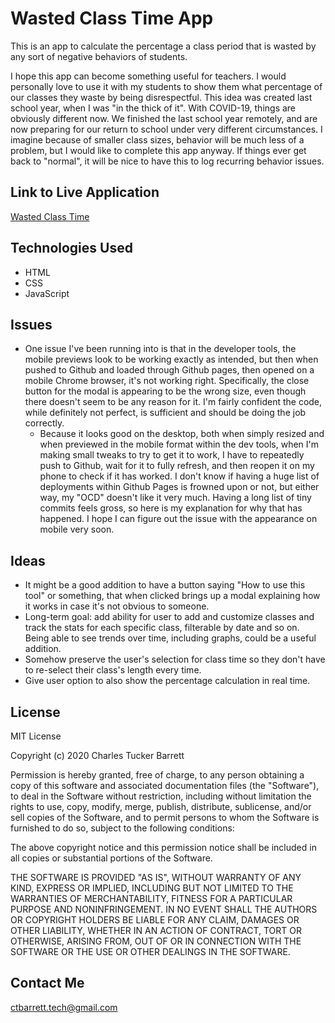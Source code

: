 # Wasted Class Time App

This is an app to calculate the percentage a class period that is wasted by any sort of negative behaviors of students. 

I hope this app can become something useful for teachers. I would personally love to use it with my students to show them what percentage of our classes they waste by being disrespectful. This idea was created last school year, when I was "in the thick of it". With COVID-19, things are obviously different now. We finished the last school year remotely, and are now preparing for our return to school under very different circumstances. I imagine because of smaller class sizes, behavior will be much less of a problem, but I would like to complete this app anyway. If things ever get back to "normal", it will be nice to have this to log recurring behavior issues.

## Link to Live Application
[Wasted Class Time](https://grinninbarrett.github.io/wasted-class-time)

## Technologies Used
* HTML
* CSS
* JavaScript

## Issues
- One issue I've been running into is that in the developer tools, the mobile previews look to be working exactly as intended, but then when pushed to Github and loaded through Github pages, then opened on a mobile Chrome browser, it's not working right. Specifically, the close button for the modal is appearing to be the wrong size, even though there doesn't seem to be any reason for it. I'm fairly confident the code, while definitely not perfect, is sufficient and should be doing the job correctly.
  - Because it looks good on the desktop, both when simply resized and when previewed in the mobile format within the dev tools, when I'm making small tweaks to try to get it to work, I have to repeatedly push to Github, wait for it to fully refresh, and then reopen it on my phone to check if it has worked. I don't know if having a huge list of deployments within Github Pages is frowned upon or not, but either way, my "OCD" doesn't like it very much. Having a long list of tiny commits feels gross, so here is my explanation for why that has happened. I hope I can figure out the issue with the appearance on mobile very soon.

## Ideas
- It might be a good addition to have a button saying "How to use this tool" or something, that when clicked brings up a modal explaining how it works in case it's not obvious to someone.
- Long-term goal: add ability for user to add and customize classes and track the stats for each specific class, filterable by date and so on. Being able to see trends over time, including graphs, could be a useful addition.
- Somehow preserve the user's selection for class time so they don't have to re-select their class's length every time.
- Give user option to also show the percentage calculation in real time.

## License

MIT License

Copyright (c) 2020 Charles Tucker Barrett

Permission is hereby granted, free of charge, to any person obtaining a copy of this software and associated documentation files (the "Software"), to deal in the Software without restriction, including without limitation the rights to use, copy, modify, merge, publish, distribute, sublicense, and/or sell copies of the Software, and to permit persons to whom the Software is furnished to do so, subject to the following conditions:

The above copyright notice and this permission notice shall be included in all copies or substantial portions of the Software.

THE SOFTWARE IS PROVIDED "AS IS", WITHOUT WARRANTY OF ANY KIND, EXPRESS OR IMPLIED, INCLUDING BUT NOT LIMITED TO THE WARRANTIES OF MERCHANTABILITY, FITNESS FOR A PARTICULAR PURPOSE AND NONINFRINGEMENT. IN NO EVENT SHALL THE AUTHORS OR COPYRIGHT HOLDERS BE LIABLE FOR ANY CLAIM, DAMAGES OR OTHER LIABILITY, WHETHER IN AN ACTION OF CONTRACT, TORT OR OTHERWISE, ARISING FROM, OUT OF OR IN CONNECTION WITH THE SOFTWARE OR THE USE OR OTHER DEALINGS IN THE SOFTWARE.

## Contact Me
ctbarrett.tech@gmail.com